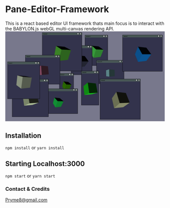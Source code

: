 # Pane-Editor-Framework

This is a react based editor UI framework thats main focus is to interact with the BABYLON.js webGL multi-canvas rendering API.
![](pane-editor.png)

## Installation
``` npm install ```
or 
``` yarn install ```

## Starting Localhost:3000
``` npm start ```
or 
``` yarn start ```

### Contact & Credits

Pryme8@gmail.com 


